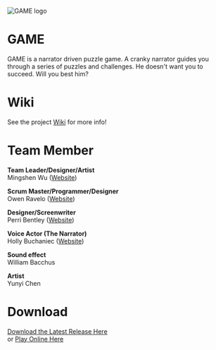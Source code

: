 ![GAME logo](https://raw.githubusercontent.com/sim2kid/GAME/main/Assets/Sprites/Logo.png)
# GAME
<p>GAME is a narrator driven puzzle game. A cranky narrator guides you through a series of puzzles and challenges. He doesn't want you to succeed. Will you best him?</p>



# Wiki
See the project [Wiki](https://github.com/sim2kid/GAME/wiki) for more info!



# Team Member
**Team Leader/Designer/Artist**<br>
Mingshen Wu ([Website](https://mingshenwu.myportfolio.com/))


**Scrum Master/Programmer/Designer**<br>
Owen Ravelo ([Website](https://simmgames.com))


**Designer/Screenwriter**<br>
Perri Bentley ([Website](https://perribentley.myportfolio.com/))


**Voice Actor (The Narrator)**<br>
Holly Buchaniec ([Website](https://johnbuchaniechoard.com/))


**Sound effect**<br>
William Bacchus


**Artist**<br>
Yunyi Chen



# Download
[Download the Latest Release Here](https://github.com/sim2kid/GAME/releases)<br>
or
[Play Online Here](https://simm.games/game)

